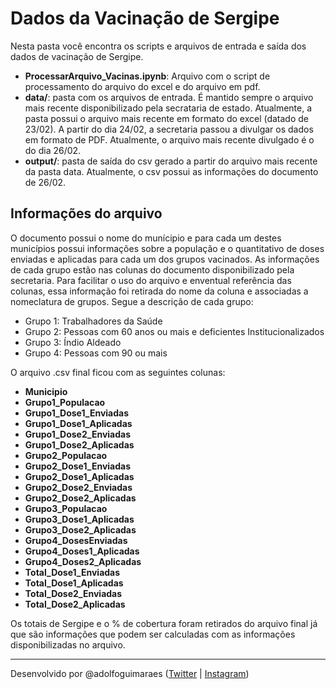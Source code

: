 # Dados da Vacinação de Sergipe

Nesta pasta você encontra os scripts e arquivos de entrada e saída dos dados de vacinação de Sergipe.

* **ProcessarArquivo_Vacinas.ipynb**: Arquivo com o script de processamento do arquivo do excel e do arquivo em pdf. 
* **data/**: pasta com os arquivos de entrada. É mantido sempre o arquivo mais recente disponibilizado pela secrataria de estado. Atualmente, a pasta possui o arquivo mais recente em formato do excel (datado de 23/02). A partir do dia 24/02, a secretaria passou a divulgar os dados em formato de PDF. Atualmente, o arquivo mais recente divulgado é o do dia 26/02. 
* **output/**: pasta de saída do csv gerado a partir do arquivo mais recente da pasta data. Atualmente, o csv possui as informações do documento de 26/02.

## Informações do arquivo

O documento possui o nome do munícipio e para cada um destes municípios possui informações sobre a população e o quantitativo de doses enviadas e aplicadas para cada um dos grupos vacinados. As informações de cada grupo estão nas colunas do documento disponibilizado pela secretaria. Para facilitar o uso do arquivo e enventual referência das colunas, essa informação foi retirada do nome da coluna e associadas a nomeclatura de grupos. Segue a descrição de cada grupo:

* Grupo 1: Trabalhadores da Saúde
* Grupo 2: Pessoas com 60 anos ou mais e deficientes Institucionalizados
* Grupo 3: Índio Aldeado
* Grupo 4: Pessoas com 90 ou mais

O arquivo .csv final ficou com as seguintes colunas:

* **Municipio** 
* **Grupo1_Populacao**
* **Grupo1_Dose1_Enviadas**
* **Grupo1_Dose1_Aplicadas**
* **Grupo1_Dose2_Enviadas**
* **Grupo1_Dose2_Aplicadas**
* **Grupo2_Populacao**
* **Grupo2_Dose1_Enviadas**
* **Grupo2_Dose1_Aplicadas**
* **Grupo2_Dose2_Enviadas**
* **Grupo2_Dose2_Aplicadas**
* **Grupo3_Populacao**
* **Grupo3_Dose1_Aplicadas**
* **Grupo3_Dose2_Aplicadas**
* **Grupo4_DosesEnviadas**
* **Grupo4_Doses1_Aplicadas**
* **Grupo4_Doses2_Aplicadas**
* **Total_Dose1_Enviadas**
* **Total_Dose1_Aplicadas**
* **Total_Dose2_Enviadas**
* **Total_Dose2_Aplicadas**

Os totais de Sergipe e o % de cobertura foram retirados do arquivo final já que são informações que podem ser calculadas com as informações disponibilizadas no arquivo. 

---
Desenvolvido por @adolfoguimaraes ([Twitter](https://twitter.com/adolfoguimaraes) | [Instagram](https://instagram.com/profadolfoguimaraes))